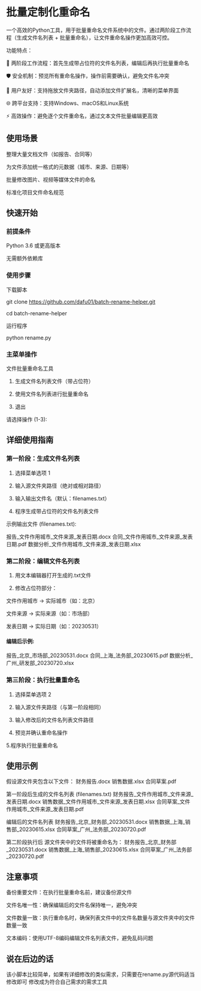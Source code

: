 # 批量定制化重命名

一个高效的Python工具，用于批量重命名文件系统中的文件。通过两阶段工作流程（生成文件名列表 + 批量重命名），让文件重命名操作更加高效可控。

功能特点：

📝 两阶段工作流程：首先生成带占位符的文件名列表，编辑后再执行批量重命名

🛡️ 安全机制：预览所有重命名操作，操作前需要确认，避免文件名冲突

🧩 用户友好：支持拖放文件夹路径，自动添加文件扩展名，清晰的菜单界面

🌐 跨平台支持：支持Windows、macOS和Linux系统

⚡ 高效操作：避免逐个文件重命名，通过文本文件批量编辑更高效

## 使用场景
整理大量文档文件（如报告、合同等）

为文件添加统一格式的元数据（城市、来源、日期等）

批量修改图片、视频等媒体文件的命名

标准化项目文件命名规范

## 快速开始

### 前提条件
Python 3.6 或更高版本

无需额外依赖库

### 使用步骤

下载脚本

git clone https://github.com/dafu01/batch-rename-helper.git

cd batch-rename-helper

运行程序

python rename.py

### 主菜单操作


文件批量重命名工具                      

1. 生成文件名列表文件（带占位符）

2. 使用文件名列表进行批量重命名

3. 退出

请选择操作 (1-3): 

## 详细使用指南

### 第一阶段：生成文件名列表
1. 选择菜单选项 1

2. 输入源文件夹路径（绝对或相对路径）

3. 输入输出文件名（默认：filenames.txt）

4. 程序生成带占位符的文件名列表文件

示例输出文件 (filenames.txt):

报告_文件作用城市_文件来源_发表日期.docx
合同_文件作用城市_文件来源_发表日期.pdf
数据分析_文件作用城市_文件来源_发表日期.xlsx

### 第二阶段：编辑文件名列表
1. 用文本编辑器打开生成的.txt文件

2. 修改占位符部分：

文件作用城市 → 实际城市（如：北京）

文件来源 → 实际来源（如：市场部）

发表日期 → 实际日期（如：20230531）

#### 编辑后示例:

报告_北京_市场部_20230531.docx
合同_上海_法务部_20230615.pdf
数据分析_广州_研发部_20230720.xlsx

### 第三阶段：执行批量重命名
1. 选择菜单选项 2

2. 输入源文件夹路径（与第一阶段相同）

3. 输入修改后的文件名列表文件路径

4. 预览并确认重命名操作

5.程序执行批量重命名

## 使用示例
假设源文件夹包含以下文件：
财务报告.docx
销售数据.xlsx
合同草案.pdf

第一阶段后生成的文件名列表 (filenames.txt)
财务报告_文件作用城市_文件来源_发表日期.docx
销售数据_文件作用城市_文件来源_发表日期.xlsx
合同草案_文件作用城市_文件来源_发表日期.pdf

编辑后的文件名列表
财务报告_北京_财务部_20230531.docx
销售数据_上海_销售部_20230615.xlsx
合同草案_广州_法务部_20230720.pdf

第二阶段执行后
源文件夹中的文件将被重命名为：
财务报告_北京_财务部_20230531.docx
销售数据_上海_销售部_20230615.xlsx
合同草案_广州_法务部_20230720.pdf

## 注意事项
备份重要文件：在执行批量重命名前，建议备份源文件

文件名唯一性：确保编辑后的文件名保持唯一，避免冲突

文件数量一致：执行重命名时，确保列表文件中的文件名数量与源文件夹中的文件数量一致

文本编码：使用UTF-8编码编辑文件名列表文件，避免乱码问题

## 说在后边的话
该小脚本比较简单，如果有详细修改的类似需求，只需要在rename.py源代码适当修改即可
修改成为符合自己需求的需求工具
